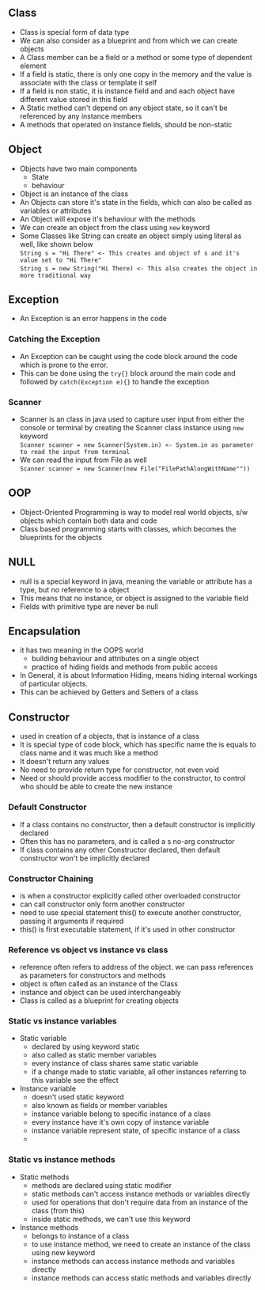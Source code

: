 ## Class
-   Class is special form of data type
-   We can also consider as a blueprint and from which we can create objects
- A Class member can be a field  or a method or some type of dependent element
- If a field is static, there is only one copy in the memory and the value is associate with the class or template it self
- If a field is non static, it is instance field and and each object have different value stored in this field
- A Static method can't depend on any object state, so it can't be referenced by any instance members
- A methods that operated on instance fields, should be non-static

## Object
- Objects have two main components
  - State
  - behaviour
- Object is an instance of the class
- An Objects can store it's state in the fields, which can also be called as variables or attributes
- An Object will expose it's behaviour with the methods
-   We can create an object from the class using `new` keyword
-  Some Classes like String can create an object simply using literal as well, like shown below <br>
   `String s = "Hi There" <- This creates and object of s and it's value set to "Hi There"` <br>
   `String s = new String("Hi There) <- This also creates the object in more traditional way`
## Exception
- An Exception is an error happens in the code

### Catching the Exception
- An Exception can be caught using the code block around the code which is prone to the error. 
- This can be done using the `try{}` block around the main code and followed by  `catch(Exception e){}` to handle the exception

### Scanner
- Scanner is an class in java used to capture user input from either the console or terminal by creating the Scanner class instance using `new` keyword <br>
   `Scanner scanner = new Scanner(System.in) <- System.in as parameter to read the input from terminal`
- We can read the input from File as well <br>
   `Scanner scanner = new Scanner(new File("FilePathAlongWithName""))`

## OOP
- Object-Oriented Programming is way to model real world objects, s/w objects which contain both data and code
- Class based programming starts with classes, which becomes the blueprints for the objects

## NULL
- null is a special keyword in java, meaning the variable or attribute has a type, but no reference to a object
- This means that no instance, or object is assigned to the variable field
- Fields with primitive type are never be null

## Encapsulation
- it has two meaning in the OOPS world
  - building behaviour and attributes on a single object
  - practice of hiding fields and methods from public access
- In General, it is about Information Hiding, means hiding internal workings of particular objects. 
- This can be achieved by Getters and Setters of a class

## Constructor
- used in creation of a objects, that is instance of a class
- It is special type of code block, which has specific name the is equals to class name and it was much like a method
- It doesn't return any values
- No need to provide return type for constructor, not even void
- Need or should provide access modifier to the constructor, to control who should be able to create the new instance

### Default Constructor
- If a class contains no constructor, then a default constructor is implicitly declared
- Often this has no parameters, and is called a s no-arg constructor
- If class contains any other Constructor declared, then default constructor won't be implicitly declared

### Constructor Chaining
- is when a constructor explicitly called other overloaded constructor
- can call constructor only form another constructor
- need to use special statement this() to execute another constructor, passing it arguments if required
- this() is first executable statement, if it's used in other constructor

### Reference vs object vs instance vs class
- reference often refers to address of the object. we can pass references as parameters for constructors and  methods
- object is often called as an instance of the Class
- instance and object can be used interchangeably 
- Class is called as a blueprint for creating objects

### Static vs instance variables
- Static variable
  - declared by using keyword static
  - also called as static member variables
  - every instance of class shares same static variable
  - if a change made to static variable, all other instances referring to this variable see the effect
- Instance variable
  - doesn't used static keyword
  - also known as fields or member variables
  - instance variable belong to specific instance of a class
  - every instance have it's own copy of instance variable
  - instance variable represent state, of specific instance of a class
  - 
### Static vs instance methods
- Static methods
  - methods are declared using static modifier
  - static methods can't access instance methods or variables directly
  - used for operations that don't  require data from an instance of the class (from this)
  - inside static methods, we can't use this keyword
- Instance methods
  - belongs to instance of a class
  - to use instance method, we need to create an instance of the class using new keyword
  - instance methods can access instance methods and variables directly
  - instance methods can access static methods and variables directly

